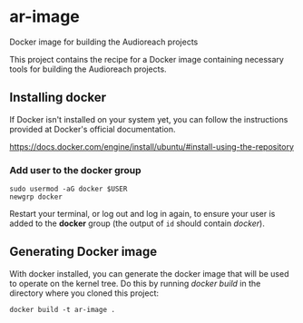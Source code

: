 # ar-image
Docker image for building the Audioreach projects

This project contains the recipe for a Docker image containing necessary tools
for building the Audioreach projects.

## Installing docker

If Docker isn't installed on your system yet, you can follow the instructions
provided at Docker's official documentation.

https://docs.docker.com/engine/install/ubuntu/#install-using-the-repository

### Add user to the docker group
```
sudo usermod -aG docker $USER
newgrp docker
```

Restart your terminal, or log out and log in again, to ensure your user is
added to the **docker** group (the output of `id` should contain *docker*).

## Generating Docker image

With docker installed, you can generate the docker image that will be used to
operate on the kernel tree. Do this by running *docker build* in the directory
where you cloned this project:

```
docker build -t ar-image .
```
